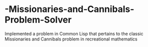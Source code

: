 # -Missionaries-and-Cannibals-Problem-Solver
Implemented a problem in Common Lisp that pertains to the classic Missionaries and Cannibals problem in recreational mathematics
